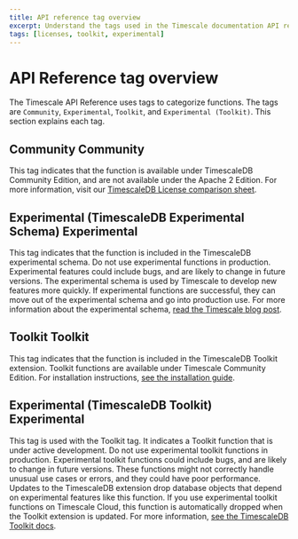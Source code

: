 ```yaml
---
title: API reference tag overview
excerpt: Understand the tags used in the Timescale documentation API references
tags: [licenses, toolkit, experimental]
---
```


# API Reference tag overview

The Timescale API Reference uses tags to categorize functions. The tags are `Community`,
`Experimental`, `Toolkit`, and `Experimental (Toolkit)`. This section explains each tag.

## Community <Tag type="community">Community</Tag>

This tag indicates that the function is available under TimescaleDB Community
Edition, and are not available under the Apache 2 Edition. For more information,
visit our [TimescaleDB License comparison sheet][tsl-comparison].

## Experimental (TimescaleDB Experimental Schema) <Tag type="experimental">Experimental</Tag>

This tag indicates that the function is included in the TimescaleDB experimental schema.
Do not use experimental functions in production. Experimental features could include bugs,
and are likely to change in future versions. The experimental schema is used by Timescale
to develop new features more quickly. If experimental functions are successful,
they can move out of the experimental schema and go into production use. For more
information about the experimental schema, [read the Timescale blog post][experimental-blog].

## Toolkit <Tag type="toolkit">Toolkit</Tag>

This tag indicates that the function is included in the TimescaleDB Toolkit extension.
Toolkit functions are available under Timescale Community Edition.
For installation instructions, [see the installation guide][toolkit-install].

## Experimental (TimescaleDB Toolkit) <Tag type="experimental-toolkit">Experimental</Tag>

This tag is used with the Toolkit tag. It indicates a Toolkit function that is under
active development. Do not use experimental toolkit functions in production.
Experimental toolkit functions could include bugs, and are likely to change in future versions.
These functions might not correctly handle unusual use cases or errors, and they
could have poor performance. Updates to the TimescaleDB extension drop database
objects that depend on experimental features like this function. If you use experimental
toolkit functions on Timescale Cloud, this function is automatically dropped when the
Toolkit extension is updated. For more information, [see the TimescaleDB Toolkit docs][toolkit-docs].

[tsl-comparison]: /about/:currentVersion:/timescaledb-editions/
[toolkit-install]: /use-timescale/:currentVersion:/hyperfunctions/install-toolkit/
[toolkit-docs]: https://github.com/timescale/timescaledb-toolkit/tree/main/docs#a-note-on-tags-
[experimental-blog]: https://blog.timescale.com/blog/move-fast-but-dont-break-things-introducing-the-experimental-schema-with-new-experimental-features-in-timescaledb-2-4/
